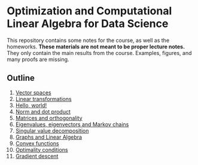 # Optimization and Computational Linear Algebra for Data Science

This repository contains some notes for the course, as well as the homeworks.
**These materials are not meant to be proper lecture notes.**
They only contain the main results from the course. Examples, figures, and many proofs are missing.

## Outline
1. [Vector spaces](lecture_01/lecture_01.pdf)
2. [Linear transformations](lecture_02/lecture_02.pdf)
3. <a href="https://github.com/leomiolane/linalg-for-ds/raw/master/lecture_01/lecture_01.pdf" target="_blank">Hello, world!</a>
4. [Norm and dot product](lecture_04/lecture_04.pdf)
5. [Matrices and orthogonality](lecture_05/lecture_05.pdf)
6. [Eigenvalues, eigenvectors and Markov chains](lecture_06/lecture_06.pdf)
7. [Singular value decomposition](lecture_07/lecture_07.pdf)
8. [Graphs and Linear Algebra](lecture_08/lecture_08.pdf)
9. [Convex functions](lecture_09/lecture_09.pdf)
10. [Optimality conditions](lecture_10/lecture_10.pdf)
11. [Gradient descent](lecture_11/lecture_11.pdf)
